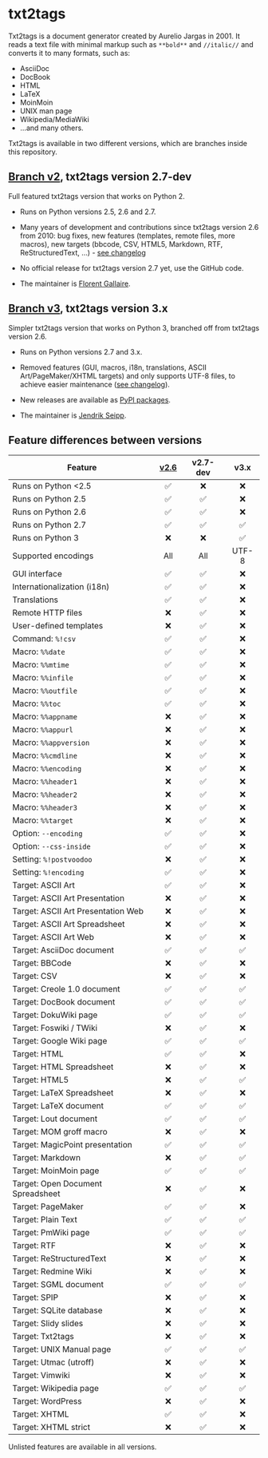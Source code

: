 # txt2tags

Txt2tags is a document generator created by Aurelio Jargas in 2001. It reads a text file with minimal markup such as `**bold**` and `//italic//` and converts it to many formats, such as:

 * AsciiDoc
 * DocBook
 * HTML
 * LaTeX
 * MoinMoin
 * UNIX man page
 * Wikipedia/MediaWiki
 * …and many others.

Txt2tags is available in two different versions, which are branches inside this repository.


## [Branch v2](https://github.com/txt2tags/txt2tags/tree/v2), txt2tags version 2.7-dev

Full featured txt2tags version that works on Python 2.

- Runs on Python versions 2.5, 2.6 and 2.7.

- Many years of development and contributions since txt2tags version 2.6 from 2010: bug fixes, new features (templates, remote files, more macros), new targets (bbcode, CSV, HTML5, Markdown, RTF, ReStructuredText, …) - [see changelog](https://github.com/txt2tags/txt2tags/blob/v2/ChangeLog.t2t)

- No official release for txt2tags version 2.7 yet, use the GitHub code.

- The maintainer is [Florent Gallaire](https://github.com/fgallaire).


## [Branch v3](https://github.com/txt2tags/txt2tags/tree/v3), txt2tags version 3.x

Simpler txt2tags version that works on Python 3, branched off from txt2tags version 2.6.

- Runs on Python versions 2.7 and 3.x.

- Removed features (GUI, macros, i18n, translations, ASCII Art/PageMaker/XHTML targets) and only supports UTF-8 files, to achieve easier maintenance ([see changelog](https://github.com/txt2tags/txt2tags/blob/v3/CHANGELOG.md)).

- New releases are available as [PyPI packages](https://pypi.org/project/txt2tags/).

- The maintainer is [Jendrik Seipp](https://github.com/jendrikseipp).


## Feature differences between versions

Feature                             | [v2.6][] | v2.7-dev | v3.x
----------------------------------- | :------: | :------: | :---:
Runs on Python <2.5                 | ✅ | ❌ | ❌
Runs on Python 2.5                  | ✅ | ✅ | ❌
Runs on Python 2.6                  | ✅ | ✅ | ❌
Runs on Python 2.7                  | ✅ | ✅ | ✅
Runs on Python 3                    | ❌ | ❌ | ✅
Supported encodings                 | All | All | UTF-8
GUI interface                       | ✅ | ✅ | ❌
Internationalization (i18n)         | ✅ | ✅ | ❌
Translations                        | ✅ | ✅ | ❌
Remote HTTP files                   | ❌ | ✅ | ❌
User-defined templates              | ❌ | ✅ | ❌
Command: `%!csv`                    | ✅ | ✅ | ❌
Macro: `%%date`                     | ✅ | ✅ | ❌
Macro: `%%mtime`                    | ✅ | ✅ | ❌
Macro: `%%infile`                   | ✅ | ✅ | ❌
Macro: `%%outfile`                  | ✅ | ✅ | ❌
Macro: `%%toc`                      | ✅ | ✅ | ❌
Macro: `%%appname`                  | ❌ | ✅ | ❌
Macro: `%%appurl`                   | ❌ | ✅ | ❌
Macro: `%%appversion`               | ❌ | ✅ | ❌
Macro: `%%cmdline`                  | ❌ | ✅ | ❌
Macro: `%%encoding`                 | ❌ | ✅ | ❌
Macro: `%%header1`                  | ❌ | ✅ | ❌
Macro: `%%header2`                  | ❌ | ✅ | ❌
Macro: `%%header3`                  | ❌ | ✅ | ❌
Macro: `%%target`                   | ❌ | ✅ | ❌
Option: `--encoding`                | ✅ | ✅ | ❌
Option: `--css-inside`              | ✅ | ✅ | ❌
Setting: `%!postvoodoo`             | ❌ | ✅ | ❌
Setting: `%!encoding`               | ✅ | ✅ | ❌
Target: ASCII Art                   | ✅ | ✅ | ❌
Target: ASCII Art Presentation      | ❌ | ✅ | ❌
Target: ASCII Art Presentation Web  | ❌ | ✅ | ❌
Target: ASCII Art Spreadsheet       | ❌ | ✅ | ❌
Target: ASCII Art Web               | ❌ | ✅ | ❌
Target: AsciiDoc document           | ✅ | ✅ | ✅
Target: BBCode                      | ❌ | ✅ | ❌
Target: CSV                         | ❌ | ✅ | ❌
Target: Creole 1.0 document         | ✅ | ✅ | ✅
Target: DocBook document            | ✅ | ✅ | ✅
Target: DokuWiki page               | ✅ | ✅ | ✅
Target: Foswiki / TWiki             | ❌ | ✅ | ❌
Target: Google Wiki page            | ✅ | ✅ | ✅
Target: HTML                        | ✅ | ✅ | ❌
Target: HTML Spreadsheet            | ❌ | ✅ | ❌
Target: HTML5                       | ❌ | ✅ | ✅
Target: LaTeX Spreadsheet           | ❌ | ✅ | ❌
Target: LaTeX document              | ✅ | ✅ | ✅
Target: Lout document               | ✅ | ✅ | ✅
Target: MOM groff macro             | ❌ | ✅ | ❌
Target: MagicPoint presentation     | ✅ | ✅ | ✅
Target: Markdown                    | ❌ | ✅ | ✅
Target: MoinMoin page               | ✅ | ✅ | ✅
Target: Open Document Spreadsheet   | ❌ | ✅ | ❌
Target: PageMaker                   | ✅ | ✅ | ❌
Target: Plain Text                  | ✅ | ✅ | ✅
Target: PmWiki page                 | ✅ | ✅ | ✅
Target: RTF                         | ❌ | ✅ | ❌
Target: ReStructuredText            | ❌ | ✅ | ❌
Target: Redmine Wiki                | ❌ | ✅ | ❌
Target: SGML document               | ✅ | ✅ | ✅
Target: SPIP                        | ❌ | ✅ | ❌
Target: SQLite database             | ❌ | ✅ | ❌
Target: Slidy slides                | ❌ | ✅ | ❌
Target: Txt2tags                    | ❌ | ✅ | ❌
Target: UNIX Manual page            | ✅ | ✅ | ✅
Target: Utmac (utroff)              | ❌ | ✅ | ❌
Target: Vimwiki                     | ❌ | ✅ | ❌
Target: Wikipedia page              | ✅ | ✅ | ✅
Target: WordPress                   | ❌ | ✅ | ❌
Target: XHTML                       | ✅ | ✅ | ❌
Target: XHTML strict                | ❌ | ✅ | ❌

Unlisted features are available in all versions.

[v2.6]: https://txt2tags.org/download.html
